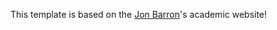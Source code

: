 This template is based on the [Jon Barron](https://github.com/jonbarron/website)'s academic website!
